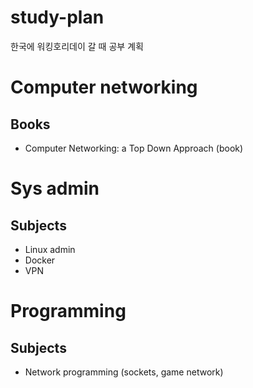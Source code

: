 # study-plan
한국에 워킹호리데이 갈 때 공부 계획

# Computer networking

## Books
* Computer Networking: a Top Down Approach (book)

# Sys admin

## Subjects
* Linux admin
* Docker
* VPN

# Programming

## Subjects
* Network programming (sockets, game network)
